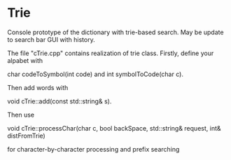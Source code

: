 # Trie
Console prototype of the dictionary with trie-based search. May be update to search bar GUI with history.

The file "cTrie.cpp" contains realization of trie class.
Firstly, define your alpabet with

char codeToSymbol(int code) and
int symbolToCode(char c).

Then add words with

void cTrie::add(const std::string& s).

Then use

void cTrie::processChar(char c, bool backSpace, std::string& request, int& distFromTrie)

for character-by-character processing and prefix searching

